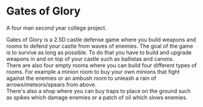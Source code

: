 # Gates of Glory
A four man second year college project.

Gates of Glory is a 2.5D castle defense game where you build weapons and rooms to defend your castle from waves of enemies. 
The goal of the game is to survive as long as possible. 
To do that you have to build and upgrade weapons in and on top of your castle such as ballistas and canons.   
There are also four empty rooms where you can build four different types of rooms. 
For example a minion room to buy your own minions that fight against the enemies or an ambush room to unleash a rain of arrows/meteors/spears from above.  
There's also a shop where you can buy traps to place on the ground such as spikes which damage enemies or a patch of oil which slows enemies.
